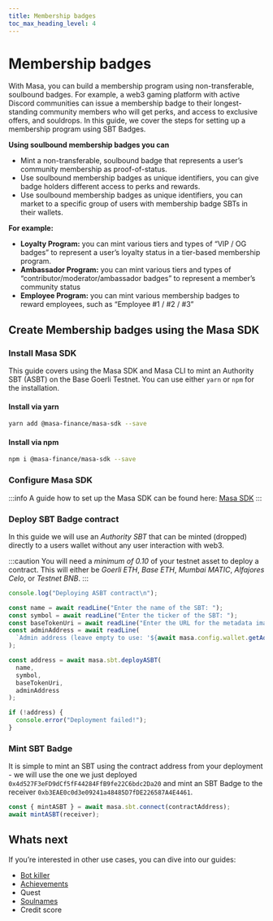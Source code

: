 ```yaml
---
title: Membership badges
toc_max_heading_level: 4
---
```


# Membership badges

With Masa, you can build a membership program using non-transferable, soulbound badges. For example, a web3 gaming platform with active Discord communities can issue a membership badge to their longest-standing community members who will get perks, and access to exclusive offers, and souldrops. In this guide, we cover the steps for setting up a membership program using SBT Badges.

**Using soulbound membership badges you can**

- Mint a non-transferable, soulbound badge that represents a user’s community membership as proof-of-status.
- Use soulbound membership badges as unique identifiers, you can give badge holders different access to perks and rewards.
- Use soulbound membership badges as unique identifiers, you can market to a specific group of users with membership badge SBTs in their wallets.

**For example:**
  - **Loyalty Program:** you can mint various tiers and types of “VIP / OG badges” to represent a user’s loyalty status in a tier-based membership program. 
  - **Ambassador Program:** you can mint various tiers and types of “contributor/moderator/ambassador badges” to represent a member’s community status
  - **Employee Program:** you can mint various membership badges to reward employees, such as “Employee #1 / #2 / #3”

## Create Membership badges using the Masa SDK

### Install Masa SDK

This guide covers using the Masa SDK and Masa CLI to mint an Authority SBT (ASBT) on the Base Goerli Testnet. You can use either `yarn` or `npm` for the installation.

#### Install via yarn

```bash
yarn add @masa-finance/masa-sdk --save
```

#### Install via npm

```bash
npm i @masa-finance/masa-sdk --save
```

### Configure Masa SDK

:::info
A guide how to set up the Masa SDK can be found here: [Masa SDK](../developers/sdk/README.md#usage)
:::

### Deploy SBT Badge contract

In this guide we will use an _Authority SBT_ that can be minted (dropped) directly to a users wallet without any user interaction with web3.

:::caution
You will need a *minimum of 0.10* of your testnet asset to deploy a contract. This will either be _Goerli ETH_, _Base ETH_, _Mumbai MATIC_, _Alfajores Celo_, or _Testnet BNB_.
:::

```typescript
console.log("Deploying ASBT contract\n");

const name = await readLine("Enter the name of the SBT: ");
const symbol = await readLine("Enter the ticker of the SBT: ");
const baseTokenUri = await readLine("Enter the URL for the metadata image: ");
const adminAddress = await readLine(
  `Admin address (leave empty to use: '${await masa.config.wallet.getAddress()}'): `
);

const address = await masa.sbt.deployASBT(
  name,
  symbol,
  baseTokenUri,
  adminAddress
);

if (!address) {
  console.error("Deployment failed!");
}
```

### Mint SBT Badge

It is simple to mint an SBT using the contract address from your deployment - we will use the one we just deployed `0x4d527F3eFD9dCf5fF44284FfB9fe22C6bdc2Da20` and mint an SBT Badge to the receiver `0xb3EAE0c0d3e09241a48485D7fDE226587A4E4461`.

```typescript
const { mintASBT } = await masa.sbt.connect(contractAddress);
await mintASBT(receiver);
```

## Whats next

If you’re interested in other use cases, you can dive into our guides:

- [Bot killer](./bot-killer.md)
- [Achievements](./achievement-badges.md)
- Quest
- [Soulnames](./soul-names.md)
- Credit score